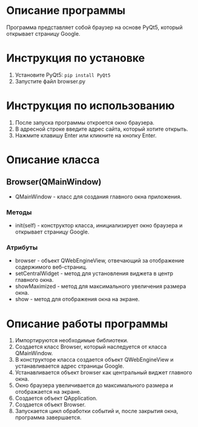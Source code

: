 # Описание программы
Программа представляет собой браузер на основе PyQt5, который открывает страницу Google.

# Инструкция по установке
1. Установите PyQt5: `pip install PyQt5`
2. Запустите файл browser.py

# Инструкция по использованию
1. После запуска программы откроется окно браузера.
2. В адресной строке введите адрес сайта, который хотите открыть.
3. Нажмите клавишу Enter или кликните на кнопку Enter.

# Описание класса
## Browser(QMainWindow)
- QMainWindow - класс для создания главного окна приложения.

### Методы
- init(self) - конструктор класса, инициализирует окно браузера и открывает страницу Google.

### Атрибуты
- browser - объект QWebEngineView, отвечающий за отображение содержимого веб-страниц.
- setCentralWidget - метод для установления виджета в центр главного окна.
- showMaximized - метод для максимального увеличения размера окна.
- show - метод для отображения окна на экране.

# Описание работы программы
1. Импортируются необходимые библиотеки.
2. Создается класс Browser, который наследуется от класса QMainWindow.
3. В конструкторе класса создается объект QWebEngineView и устанавливается адрес страницы Google.
4. Устанавливается объект browser как центральный виджет главного окна.
5. Окно браузера увеличивается до максимального размера и отображается на экране.
6. Создается объект QApplication.
7. Создается объект Browser.
8. Запускается цикл обработки событий и, после закрытия окна, программа завершается.
